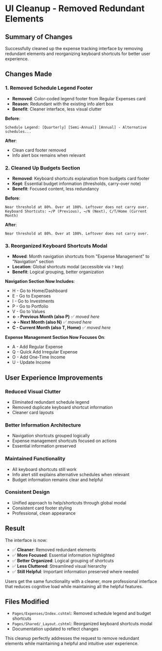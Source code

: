 # UI Cleanup - Removed Redundant Elements

## Summary of Changes

Successfully cleaned up the expense tracking interface by removing redundant elements and reorganizing keyboard shortcuts for better user experience.

## Changes Made

### 1. **Removed Schedule Legend Footer**
- **Removed**: Color-coded legend footer from Regular Expenses card
- **Reason**: Redundant with the existing info alert box
- **Benefit**: Cleaner interface, less visual clutter

**Before**: 
```
Schedule Legend: [Quarterly] [Semi-Annual] [Annual] - Alternative schedules...
```

**After**: 
- Clean card footer removed
- Info alert box remains when relevant

### 2. **Cleaned Up Budgets Section**
- **Removed**: Keyboard shortcuts explanation from budgets card footer
- **Kept**: Essential budget information (thresholds, carry-over note)
- **Benefit**: Focused content, less redundancy

**Before**:
```
Near threshold at 80%. Over at 100%. Leftover does not carry over.
Keyboard Shortcuts: ←/P (Previous), →/N (Next), C/T/Home (Current Month)
```

**After**:
```
Near threshold at 80%. Over at 100%. Leftover does not carry over.
```

### 3. **Reorganized Keyboard Shortcuts Modal**
- **Moved**: Month navigation shortcuts from "Expense Management" to "Navigation" section
- **Location**: Global shortcuts modal (accessible via `?` key)
- **Benefit**: Logical grouping, better organization

**Navigation Section Now Includes**:
- H - Go to Home/Dashboard
- E - Go to Expenses  
- I - Go to Investments
- P - Go to Portfolio
- V - Go to Values
- **← - Previous Month (also P)** ✅ *moved here*
- **→ - Next Month (also N)** ✅ *moved here*
- **C - Current Month (also T, Home)** ✅ *moved here*

**Expense Management Section Now Focuses On**:
- A - Add Regular Expense
- Q - Quick Add Irregular Expense
- O - Add One-Time Income
- U - Update Income

## User Experience Improvements

### **Reduced Visual Clutter**
- Eliminated redundant schedule legend
- Removed duplicate keyboard shortcut information
- Cleaner card layouts

### **Better Information Architecture**
- Navigation shortcuts grouped logically
- Expense management shortcuts focused on actions
- Essential information preserved

### **Maintained Functionality**
- All keyboard shortcuts still work
- Info alert still explains alternative schedules when relevant
- Budget information remains clear and helpful

### **Consistent Design**
- Unified approach to help/shortcuts through global modal
- Consistent card footer styling
- Professional, clean appearance

## Result

The interface is now:
- ✅ **Cleaner**: Removed redundant elements
- ✅ **More Focused**: Essential information highlighted
- ✅ **Better Organized**: Logical grouping of shortcuts
- ✅ **Less Cluttered**: Streamlined visual hierarchy
- ✅ **Still Helpful**: Important information preserved where needed

Users get the same functionality with a cleaner, more professional interface that reduces cognitive load while maintaining all the helpful features.

## Files Modified

- `Pages/Expenses/Index.cshtml`: Removed schedule legend and budget shortcuts
- `Pages/Shared/_Layout.cshtml`: Reorganized keyboard shortcuts modal
- Documentation updated to reflect changes

This cleanup perfectly addresses the request to remove redundant elements while maintaining a helpful and intuitive user experience.
